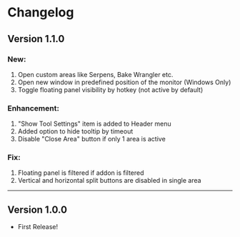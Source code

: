 # Changelog

## Version 1.1.0
### New:
1. Open custom areas like Serpens, Bake Wrangler etc.
2. Open new window in predefined position of the monitor (Windows Only)
3. Toggle floating panel visibility by hotkey (not active by default)

### Enhancement:
1. "Show Tool Settings" item is added to Header menu
2. Added option to hide tooltip by timeout
3. Disable "Close Area" button if only 1 area is active

### Fix:
1. Floating panel is filtered if addon is filtered
2. Vertical and horizontal split buttons are disabled in single area

---
## Version 1.0.0
- First Release!